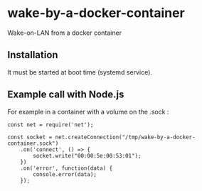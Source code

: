 # wake-by-a-docker-container
Wake-on-LAN from a docker container

## Installation
It must be started at boot time (systemd service).

## Example call with Node.js
For example in a container with a volume on the .sock :
```
const net = require('net');

const socket = net.createConnection("/tmp/wake-by-a-docker-container.sock")
    .on('connect', () => {
        socket.write("00:00:5e:00:53:01");
    })
    .on('error', function(data) {
        console.error(data);
    });
```

